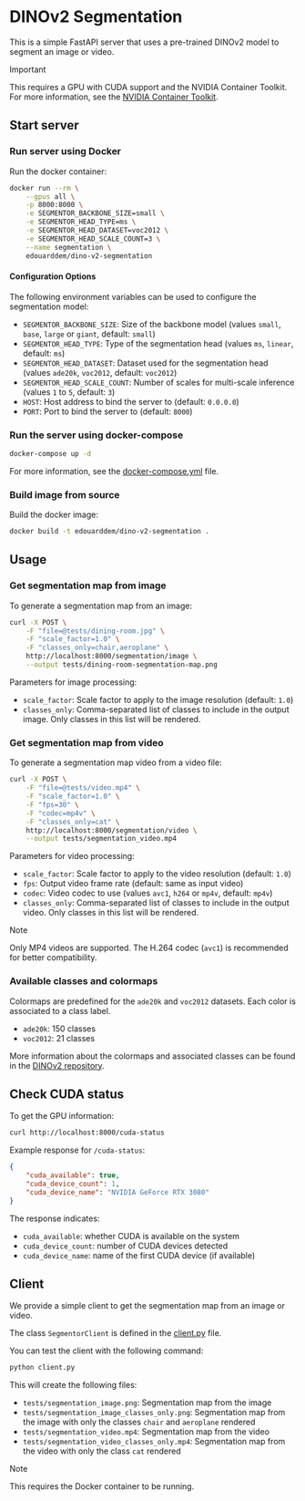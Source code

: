 # DINOv2 Segmentation

This is a simple FastAPI server that uses a pre-trained DINOv2 model to segment an image or video.

> [!IMPORTANT]
> This requires a GPU with CUDA support and the NVIDIA Container Toolkit.
> For more information, see the [NVIDIA Container Toolkit](https://docs.nvidia.com/datacenter/cloud-native/container-toolkit/install-guide.html).

## Start server

### Run server using Docker

Run the docker container:

```bash
docker run --rm \
    --gpus all \
    -p 8000:8000 \
    -e SEGMENTOR_BACKBONE_SIZE=small \
    -e SEGMENTOR_HEAD_TYPE=ms \
    -e SEGMENTOR_HEAD_DATASET=voc2012 \
    -e SEGMENTOR_HEAD_SCALE_COUNT=3 \
    --name segmentation \
    edouarddem/dino-v2-segmentation
```

#### Configuration Options

The following environment variables can be used to configure the segmentation model:

- `SEGMENTOR_BACKBONE_SIZE`: Size of the backbone model (values `small`, `base`, `large` or `giant`, default: `small`)
- `SEGMENTOR_HEAD_TYPE`: Type of the segmentation head (values `ms`, `linear`, default: `ms`)
- `SEGMENTOR_HEAD_DATASET`: Dataset used for the segmentation head (values `ade20k`, `voc2012`, default: `voc2012`)
- `SEGMENTOR_HEAD_SCALE_COUNT`: Number of scales for multi-scale inference (values `1` to `5`, default: `3`)
- `HOST`: Host address to bind the server to (default: `0.0.0.0`)
- `PORT`: Port to bind the server to (default: `8000`)

### Run the server using docker-compose

```bash
docker-compose up -d
```

For more information, see the [docker-compose.yml](docker-compose.yml) file.

### Build image from source

Build the docker image:

```bash
docker build -t edouarddem/dino-v2-segmentation .
```

## Usage

### Get segmentation map from image

To generate a segmentation map from an image:

```bash
curl -X POST \
    -F "file=@tests/dining-room.jpg" \
    -F "scale_factor=1.0" \
    -F "classes_only=chair,aeroplane" \
    http://localhost:8000/segmentation/image \
    --output tests/dining-room-segmentation-map.png
```

Parameters for image processing:
- `scale_factor`: Scale factor to apply to the image resolution (default: `1.0`)
- `classes_only`: Comma-separated list of classes to include in the output image. Only classes in this list will be rendered.

### Get segmentation map from video

To generate a segmentation map video from a video file:

```bash
curl -X POST \
    -F "file=@tests/video.mp4" \
    -F "scale_factor=1.0" \
    -F "fps=30" \
    -F "codec=mp4v" \
    -F "classes_only=cat" \
    http://localhost:8000/segmentation/video \
    --output tests/segmentation_video.mp4
```

Parameters for video processing:
- `scale_factor`: Scale factor to apply to the video resolution (default: `1.0`)
- `fps`: Output video frame rate (default: same as input video)
- `codec`: Video codec to use (values `avc1`, `h264` or `mp4v`, default: `mp4v`)
- `classes_only`: Comma-separated list of classes to include in the output video. Only classes in this list will be rendered.

> [!NOTE]
> Only MP4 videos are supported. The H.264 codec (`avc1`) is recommended for better compatibility.

### Available classes and colormaps

Colormaps are predefined for the `ade20k` and `voc2012` datasets.
Each color is associated to a class label.

- `ade20k`: 150 classes
- `voc2012`: 21 classes

More information about the colormaps and associated classes can be found in the [DINOv2 repository](https://github.com/facebookresearch/dinov2/blob/e1277af2ba9496fbadf7aec6eba56e8d882d1e35/dinov2/eval/segmentation/utils/colormaps.py).

## Check CUDA status

To get the GPU information:

```bash
curl http://localhost:8000/cuda-status
```

Example response for `/cuda-status`:
```json
{
    "cuda_available": true,
    "cuda_device_count": 1,
    "cuda_device_name": "NVIDIA GeForce RTX 3080"
}
```

The response indicates:
- `cuda_available`: whether CUDA is available on the system
- `cuda_device_count`: number of CUDA devices detected
- `cuda_device_name`: name of the first CUDA device (if available)

## Client

We provide a simple client to get the segmentation map from an image or video.

The class `SegmentorClient` is defined in the [client.py](client.py) file.

You can test the client with the following command:

```bash
python client.py
```

This will create the following files:

- `tests/segmentation_image.png`: Segmentation map from the image
- `tests/segmentation_image_classes_only.png`: Segmentation map from the image with only the classes `chair` and `aeroplane` rendered
- `tests/segmentation_video.mp4`: Segmentation map from the video
- `tests/segmentation_video_classes_only.mp4`: Segmentation map from the video with only the class `cat` rendered

> [!NOTE]
> This requires the Docker container to be running.

